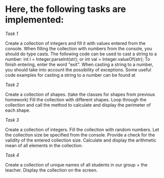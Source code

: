 # Here, the following tasks are implemented:

*Task 1*

Create a collection of integers and fill it with values ​​entered from the console.
When filling the collection with numbers from the console, you should do type casts.
The following code can be used to cast a string to a number:
int i = Integer.parseInt(str);
or
int val = Integer.valueOf(str);
To finish entering, enter the word "exit".
When casting a string to a number, you should take into account the possibility of exceptions.
Some useful code examples for casting a string to a number can be found at

*Task 2*

Create a collection of shapes.
(take the classes for shapes from previous homework)
Fill the collection with different shapes.
Loop through the collection and call the method to calculate and display the perimeter of each shape.

*Task 3*

Create a collection of integers.
Fill the collection with random numbers.
Let the collection size be specified from the console.
Provide a check for the validity of the entered collection size.
Calculate and display the arithmetic mean of all elements in the collection.

*Task 4*

Create a collection of unique names of all students in our group + the teacher.
Display the collection on the screen.
